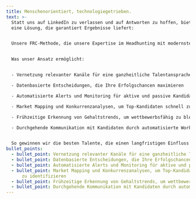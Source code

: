 ```yaml
---
title: Menschenorientiert, technologiegetrieben.
text: >-
  Statt uns auf LinkedIn zu verlassen und auf Antworten zu hoffen, bieten wir
  eine Lösung, die garantiert Ergebnisse liefert:


  Unsere FRC-Methode, die unsere Expertise im Headhunting mit modernster Technologie kombiniert. So finden wir nicht nur exklusive Talente für Sie, sondern besetzen Ihre offene Position schneller als Ihre Konkurrenz.


  Was unser Ansatz ermöglicht:


  - Vernetzung relevanter Kanäle für eine ganzheitliche Talentansprache

  - Datenbasierte Entscheidungen, die Ihre Erfolgschancen maximieren

  - Automatisierte Alerts und Monitoring für aktive und passive Kandidaten

  - Market Mapping und Konkurrenzanalysen, um Top-Kandidaten schnell zu identifizieren

  - Frühzeitige Erkennung von Gehaltstrends, um wettbewerbsfähig zu bleiben

  - Durchgehende Kommunikation mit Kandidaten durch automatisierte Workflows


  So gewinnen wir die besten Talente, die einen langfristigen Einfluss auf Ihre Organisation haben.
bullet_points:
  - bullet_point: Vernetzung relevanter Kanäle für eine ganzheitliche Talentansprache
  - bullet_point: Datenbasierte Entscheidungen, die Ihre Erfolgschancen maximieren
  - bullet_point: Automatisierte Alerts und Monitoring für aktive und passive Kandidaten
  - bullet_point: Market Mapping und Konkurrenzanalysen, um Top-Kandidaten schnell
      zu identifizieren
  - bullet_point: Frühzeitige Erkennung von Gehaltstrends, um wettbewerbsfähig zu bleiben
  - bullet_point: Durchgehende Kommunikation mit Kandidaten durch automatisierte Workflows
---
```

